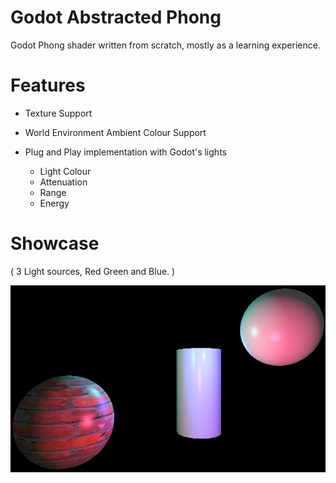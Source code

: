 # Godot Abstracted Phong
 Godot Phong shader written from scratch, mostly as a learning experience.

 # Features
 - Texture Support
 - World Environment Ambient Colour Support
 - Plug and Play implementation with Godot's lights
   
   - Light Colour
   - Attenuation
   - Range
   - Energy

# Showcase
( 3 Light sources, Red Green and Blue. )

![Phong Example](Showcase/phong.png)
